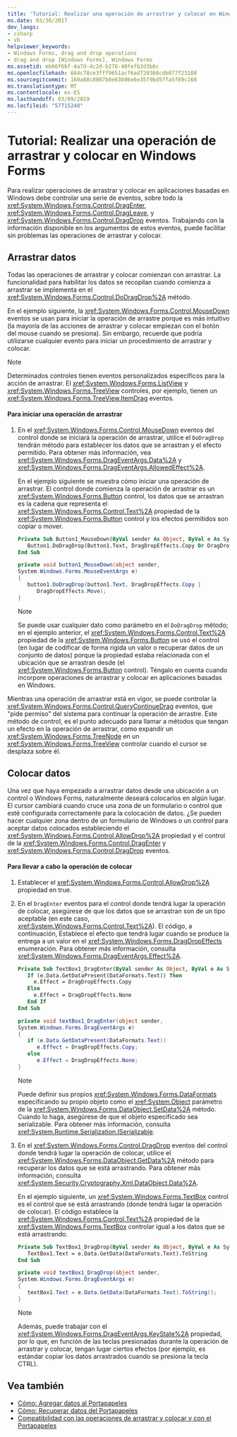 ```yaml
---
title: 'Tutorial: Realizar una operación de arrastrar y colocar en Windows Forms'
ms.date: 03/30/2017
dev_langs:
- csharp
- vb
helpviewer_keywords:
- Windows Forms, drag and drop operations
- drag and drop [Windows Forms], Windows Forms
ms.assetid: eb66f6bf-4a7d-4c2d-b276-40fefb2d3b6c
ms.openlocfilehash: 664c78ce3fff9651acf6ad720360cdb077f23108
ms.sourcegitcommit: 160a88c8087b0e63606e6e35f9bd57fa5f69c168
ms.translationtype: MT
ms.contentlocale: es-ES
ms.lasthandoff: 03/09/2019
ms.locfileid: "57715248"
---
```

# <a name="walkthrough-performing-a-drag-and-drop-operation-in-windows-forms"></a>Tutorial: Realizar una operación de arrastrar y colocar en Windows Forms
Para realizar operaciones de arrastrar y colocar en aplicaciones basadas en Windows debe controlar una serie de eventos, sobre todo la <xref:System.Windows.Forms.Control.DragEnter>, <xref:System.Windows.Forms.Control.DragLeave>, y <xref:System.Windows.Forms.Control.DragDrop> eventos. Trabajando con la información disponible en los argumentos de estos eventos, puede facilitar sin problemas las operaciones de arrastrar y colocar.  
  
## <a name="dragging-data"></a>Arrastrar datos  
 Todas las operaciones de arrastrar y colocar comienzan con arrastrar. La funcionalidad para habilitar los datos se recopilan cuando comienza a arrastrar se implementa en el <xref:System.Windows.Forms.Control.DoDragDrop%2A> método.  
  
 En el ejemplo siguiente, la <xref:System.Windows.Forms.Control.MouseDown> eventos se usan para iniciar la operación de arrastre porque es más intuitivo (la mayoría de las acciones de arrastrar y colocar empiezan con el botón del mouse cuando se presiona). Sin embargo, recuerde que podría utilizarse cualquier evento para iniciar un procedimiento de arrastrar y colocar.  
  
> [!NOTE]
>  Determinados controles tienen eventos personalizados específicos para la acción de arrastrar. El <xref:System.Windows.Forms.ListView> y <xref:System.Windows.Forms.TreeView> controles, por ejemplo, tienen un <xref:System.Windows.Forms.TreeView.ItemDrag> eventos.  
  
#### <a name="to-start-a-drag-operation"></a>Para iniciar una operación de arrastrar  
  
1.  En el <xref:System.Windows.Forms.Control.MouseDown> eventos del control donde se iniciará la operación de arrastrar, utilice el `DoDragDrop` tendrán método para establecer los datos que se arrastran y el efecto permitido. Para obtener más información, vea <xref:System.Windows.Forms.DragEventArgs.Data%2A> y <xref:System.Windows.Forms.DragEventArgs.AllowedEffect%2A>.  
  
     En el ejemplo siguiente se muestra cómo iniciar una operación de arrastrar. El control donde comienza la operación de arrastrar es un <xref:System.Windows.Forms.Button> control, los datos que se arrastran es la cadena que representa el <xref:System.Windows.Forms.Control.Text%2A> propiedad de la <xref:System.Windows.Forms.Button> control y los efectos permitidos son copiar o mover.  
  
    ```vb  
    Private Sub Button1_MouseDown(ByVal sender As Object, ByVal e As System.Windows.Forms.MouseEventArgs) Handles Button1.MouseDown  
       Button1.DoDragDrop(Button1.Text, DragDropEffects.Copy Or DragDropEffects.Move)  
    End Sub  
    ```  
  
    ```csharp  
    private void button1_MouseDown(object sender,   
    System.Windows.Forms.MouseEventArgs e)  
    {  
       button1.DoDragDrop(button1.Text, DragDropEffects.Copy |   
          DragDropEffects.Move);  
    }  
    ```  
  
    > [!NOTE]
    >  Se puede usar cualquier dato como parámetro en el `DoDragDrop` método; en el ejemplo anterior, el <xref:System.Windows.Forms.Control.Text%2A> propiedad de la <xref:System.Windows.Forms.Button> se usó el control (en lugar de codificar de forma rígida un valor o recuperar datos de un conjunto de datos) porque la propiedad estaba relacionada con el ubicación que se arrastran desde (el <xref:System.Windows.Forms.Button> control). Téngalo en cuenta cuando incorpore operaciones de arrastrar y colocar en aplicaciones basadas en Windows.  
  
 Mientras una operación de arrastrar está en vigor, se puede controlar la <xref:System.Windows.Forms.Control.QueryContinueDrag> eventos, que "pide permiso" del sistema para continuar la operación de arrastre. Este método de control, es el punto adecuado para llamar a métodos que tengan un efecto en la operación de arrastrar, como expandir un <xref:System.Windows.Forms.TreeNode> en un <xref:System.Windows.Forms.TreeView> controlar cuando el cursor se desplaza sobre él.  
  
## <a name="dropping-data"></a>Colocar datos  
 Una vez que haya empezado a arrastrar datos desde una ubicación a un control o Windows Forms, naturalmente deseará colocarlos en algún lugar. El cursor cambiará cuando cruce una zona de un formulario o control que esté configurada correctamente para la colocación de datos. ¿Se pueden hacer cualquier zona dentro de un formulario de Windows o un control para aceptar datos colocados estableciendo el <xref:System.Windows.Forms.Control.AllowDrop%2A> propiedad y el control de la <xref:System.Windows.Forms.Control.DragEnter> y <xref:System.Windows.Forms.Control.DragDrop> eventos.  
  
#### <a name="to-perform-a-drop"></a>Para llevar a cabo la operación de colocar  
  
1.  Establecer el <xref:System.Windows.Forms.Control.AllowDrop%2A> propiedad en true.  
  
2.  En el `DragEnter` eventos para el control donde tendrá lugar la operación de colocar, asegúrese de que los datos que se arrastran son de un tipo aceptable (en este caso, <xref:System.Windows.Forms.Control.Text%2A>). El código, a continuación, Establece el efecto que tendrá lugar cuando se produce la entrega a un valor en el <xref:System.Windows.Forms.DragDropEffects> enumeración. Para obtener más información, consulta <xref:System.Windows.Forms.DragEventArgs.Effect%2A>.  
  
    ```vb  
    Private Sub TextBox1_DragEnter(ByVal sender As Object, ByVal e As System.Windows.Forms.DragEventArgs) Handles TextBox1.DragEnter  
       If (e.Data.GetDataPresent(DataFormats.Text)) Then  
         e.Effect = DragDropEffects.Copy  
       Else  
         e.Effect = DragDropEffects.None  
       End If  
    End Sub  
    ```  
  
    ```csharp  
    private void textBox1_DragEnter(object sender,   
    System.Windows.Forms.DragEventArgs e)  
    {  
       if (e.Data.GetDataPresent(DataFormats.Text))   
          e.Effect = DragDropEffects.Copy;  
       else  
          e.Effect = DragDropEffects.None;  
    }  
    ```  
  
    > [!NOTE]
    >  Puede definir sus propios <xref:System.Windows.Forms.DataFormats> especificando su propio objeto como el <xref:System.Object> parámetro de la <xref:System.Windows.Forms.DataObject.SetData%2A> método. Cuando lo haga, asegúrese de que el objeto especificado sea serializable. Para obtener más información, consulta <xref:System.Runtime.Serialization.ISerializable>.  
  
3.  En el <xref:System.Windows.Forms.Control.DragDrop> eventos del control donde tendrá lugar la operación de colocar, utilice el <xref:System.Windows.Forms.DataObject.GetData%2A> método para recuperar los datos que se está arrastrando. Para obtener más información, consulta <xref:System.Security.Cryptography.Xml.DataObject.Data%2A>.  
  
     En el ejemplo siguiente, un <xref:System.Windows.Forms.TextBox> control es el control que se está arrastrando (donde tendrá lugar la operación de colocar). El código establece la <xref:System.Windows.Forms.Control.Text%2A> propiedad de la <xref:System.Windows.Forms.TextBox> controlar igual a los datos que se está arrastrando.  
  
    ```vb  
    Private Sub TextBox1_DragDrop(ByVal sender As Object, ByVal e As System.Windows.Forms.DragEventArgs) Handles TextBox1.DragDrop  
       TextBox1.Text = e.Data.GetData(DataFormats.Text).ToString  
    End Sub  
    ```  
  
    ```csharp  
    private void textBox1_DragDrop(object sender,   
    System.Windows.Forms.DragEventArgs e)  
    {  
       textBox1.Text = e.Data.GetData(DataFormats.Text).ToString();  
    }  
    ```  
  
    > [!NOTE]
    >  Además, puede trabajar con el <xref:System.Windows.Forms.DragEventArgs.KeyState%2A> propiedad, por lo que, en función de las teclas presionadas durante la operación de arrastrar y colocar, tengan lugar ciertos efectos (por ejemplo, es estándar copiar los datos arrastrados cuando se presiona la tecla CTRL).  
  
## <a name="see-also"></a>Vea también
- [Cómo: Agregar datos al Portapapeles](how-to-add-data-to-the-clipboard.md)
- [Cómo: Recuperar datos del Portapapeles](how-to-retrieve-data-from-the-clipboard.md)
- [Compatibilidad con las operaciones de arrastrar y colocar y con el Portapapeles](drag-and-drop-operations-and-clipboard-support.md)
